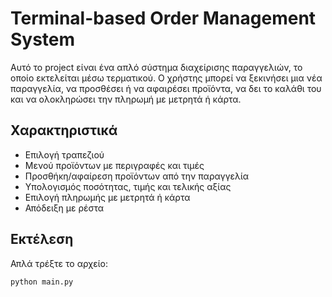 # Terminal-based Order Management System 

Αυτό το project είναι ένα απλό σύστημα διαχείρισης παραγγελιών, το οποίο εκτελείται μέσω τερματικού. Ο χρήστης μπορεί να ξεκινήσει μια νέα παραγγελία, να προσθέσει ή να αφαιρέσει προϊόντα, να δει το καλάθι του και να ολοκληρώσει την πληρωμή με μετρητά ή κάρτα.

## Χαρακτηριστικά
- Επιλογή τραπεζιού
- Μενού προϊόντων με περιγραφές και τιμές
- Προσθήκη/αφαίρεση προϊόντων από την παραγγελία
- Υπολογισμός ποσότητας, τιμής και τελικής αξίας
- Επιλογή πληρωμής με μετρητά ή κάρτα
- Απόδειξη με ρέστα

## Εκτέλεση
Απλά τρέξτε το αρχείο:

```bash
python main.py
